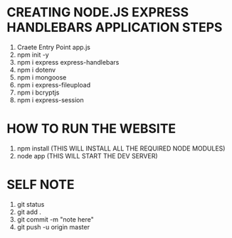# CREATING NODE.JS EXPRESS HANDLEBARS APPLICATION STEPS
1. Craete Entry Point app.js
2. npm init -y
3. npm i express express-handlebars
4. npm i dotenv
5. npm i mongoose
6. npm i express-fileupload
7. npm i bcryptjs
8. npm i express-session


# HOW TO RUN THE WEBSITE
1. npm install (THIS WILL INSTALL ALL THE REQUIRED NODE MODULES)
2. node app (THIS WILL START THE DEV SERVER)


# SELF NOTE
1. git status
2. git add .
3. git commit -m "note here"
4. git push -u origin master